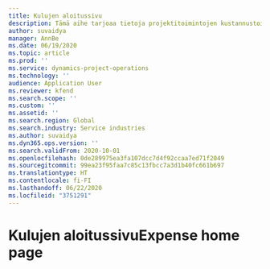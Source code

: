 ```yaml
---
title: Kulujen aloitussivu
description: Tämä aihe tarjoaa tietoja projektitoimintojen kustannustoiminnoista.
author: suvaidya
manager: AnnBe
ms.date: 06/19/2020
ms.topic: article
ms.prod: ''
ms.service: dynamics-project-operations
ms.technology: ''
audience: Application User
ms.reviewer: kfend
ms.search.scope: ''
ms.custom: ''
ms.assetid: ''
ms.search.region: Global
ms.search.industry: Service industries
ms.author: suvaidya
ms.dyn365.ops.version: ''
ms.search.validFrom: 2020-10-01
ms.openlocfilehash: 0de289975ea3fa107dcc7d4f92ccaa7ed71f2049
ms.sourcegitcommit: 99ea23f95faa7c85c13fbcc7a3d1b40fc661b697
ms.translationtype: HT
ms.contentlocale: fi-FI
ms.lasthandoff: 06/22/2020
ms.locfileid: "3751291"
---
```

# <a name="expense-home-page"></a><span data-ttu-id="b2475-103">Kulujen aloitussivu</span><span class="sxs-lookup"><span data-stu-id="b2475-103">Expense home page</span></span>


